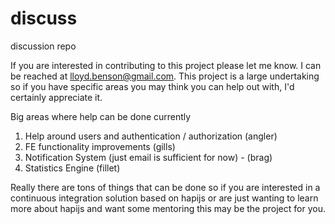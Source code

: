 discuss
=======

discussion repo

If you are interested in contributing to this project please let me know.  I can be reached at lloyd.benson@gmail.com.  This project is a large undertaking so if you have specific areas you may think you can help out with, I'd certainly appreciate it.

Big areas where help can be done currently

1.  Help around users and authentication / authorization (angler)
2.  FE functionality improvements (gills)
3.  Notification System (just email is sufficient for now) - (brag)
4.  Statistics Engine (fillet)

Really there are tons of things that can be done so if you are interested in a continuous integration solution based on hapijs or are just wanting to learn more about hapijs and want some mentoring this may be the project for you.
